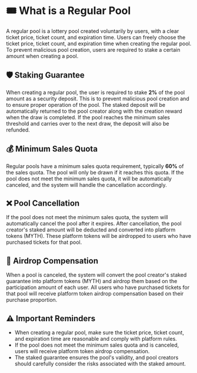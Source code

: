 # 🎟️ What is a Regular Pool

A regular pool is a lottery pool created voluntarily by users, with a clear ticket price, ticket count, and expiration time. Users can freely choose the ticket price, ticket count, and expiration time when creating the regular pool. To prevent malicious pool creation, users are required to stake a certain amount when creating a pool.

## 🛡️ Staking Guarantee

When creating a regular pool, the user is required to stake **2%** of the pool amount as a security deposit. This is to prevent malicious pool creation and to ensure proper operation of the pool. The staked deposit will be automatically returned to the pool creator along with the creation reward when the draw is completed. If the pool reaches the minimum sales threshold and carries over to the next draw, the deposit will also be refunded.

## 💰 Minimum Sales Quota

Regular pools have a minimum sales quota requirement, typically **60%** of the sales quota. The pool will only be drawn if it reaches this quota. If the pool does not meet the minimum sales quota, it will be automatically canceled, and the system will handle the cancellation accordingly.

## ❌ Pool Cancellation

If the pool does not meet the minimum sales quota, the system will automatically cancel the pool after it expires. After cancellation, the pool creator's staked amount will be deducted and converted into platform tokens (MYTH). These platform tokens will be airdropped to users who have purchased tickets for that pool.

## 🎁 Airdrop Compensation

When a pool is canceled, the system will convert the pool creator's staked guarantee into platform tokens (MYTH) and airdrop them based on the participation amount of each user. All users who have purchased tickets for that pool will receive platform token airdrop compensation based on their purchase proportion.

## ⚠️ Important Reminders

- When creating a regular pool, make sure the ticket price, ticket count, and expiration time are reasonable and comply with platform rules.
- If the pool does not meet the minimum sales quota and is canceled, users will receive platform token airdrop compensation.
- The staked guarantee ensures the pool's validity, and pool creators should carefully consider the risks associated with the staked amount.

